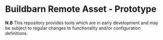 # Buildbarn Remote Asset - Prototype

**N.B** This repository provides tools which are in early development and may be subject to regular changes to functionality and/or configuration definitions.

